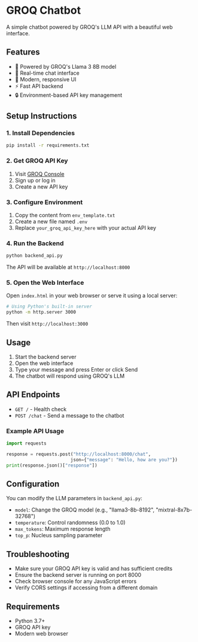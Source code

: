# GROQ Chatbot

A simple chatbot powered by GROQ's LLM API with a beautiful web interface.

## Features

- 🤖 Powered by GROQ's Llama 3 8B model
- 💬 Real-time chat interface
- 🎨 Modern, responsive UI
- ⚡ Fast API backend
- 🔒 Environment-based API key management

## Setup Instructions

### 1. Install Dependencies

```bash
pip install -r requirements.txt
```

### 2. Get GROQ API Key

1. Visit [GROQ Console](https://console.groq.com/)
2. Sign up or log in
3. Create a new API key

### 3. Configure Environment

1. Copy the content from `env_template.txt`
2. Create a new file named `.env`
3. Replace `your_groq_api_key_here` with your actual API key

### 4. Run the Backend

```bash
python backend_api.py
```

The API will be available at `http://localhost:8000`

### 5. Open the Web Interface

Open `index.html` in your web browser or serve it using a local server:

```bash
# Using Python's built-in server
python -m http.server 3000
```

Then visit `http://localhost:3000`

## Usage

1. Start the backend server
2. Open the web interface
3. Type your message and press Enter or click Send
4. The chatbot will respond using GROQ's LLM

## API Endpoints

- `GET /` - Health check
- `POST /chat` - Send a message to the chatbot

### Example API Usage

```python
import requests

response = requests.post("http://localhost:8000/chat", 
                        json={"message": "Hello, how are you?"})
print(response.json()["response"])
```

## Configuration

You can modify the LLM parameters in `backend_api.py`:

- `model`: Change the GROQ model (e.g., "llama3-8b-8192", "mixtral-8x7b-32768")
- `temperature`: Control randomness (0.0 to 1.0)
- `max_tokens`: Maximum response length
- `top_p`: Nucleus sampling parameter

## Troubleshooting

- Make sure your GROQ API key is valid and has sufficient credits
- Ensure the backend server is running on port 8000
- Check browser console for any JavaScript errors
- Verify CORS settings if accessing from a different domain

## Requirements

- Python 3.7+
- GROQ API key
- Modern web browser
